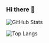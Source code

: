 ### Hi there 👋

<!--
**bmd1905/bmd1905** is a ✨ _special_ ✨ repository because its `README.md` (this file) appears on your GitHub profile.

Here are some ideas to get you started:

- 🔭 I’m currently working on ...
- 🌱 I’m currently learning ...
- 👯 I’m looking to collaborate on ...
- 🤔 I’m looking for help with ...
- 💬 Ask me about ...
- 📫 How to reach me: ...
- 😄 Pronouns: ...
- ⚡ Fun fact: ...
-->

![GitHub Stats](https://github-readme-stats.vercel.app/api?username=bmd1905&theme=tokyonight)

![Top Langs](https://github-readme-stats.vercel.app/api/top-langs/?username=bmd1905&layout=compact&theme=tokyonight&html=ff2244&css=00000&scss=222222)
